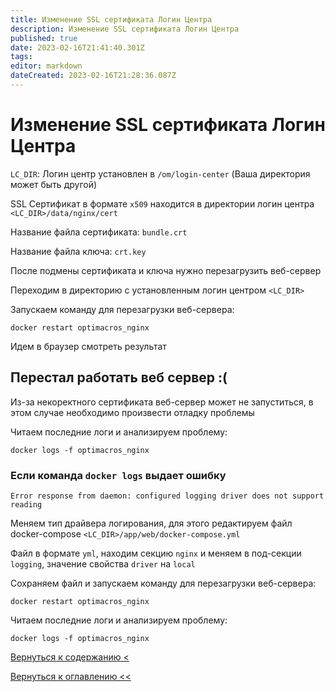 ```yaml
---
title: Изменение SSL сертификата Логин Центра
description: Изменение SSL сертификата Логин Центра
published: true
date: 2023-02-16T21:41:40.301Z
tags: 
editor: markdown
dateCreated: 2023-02-16T21:28:36.087Z
---
```


# Изменение SSL сертификата Логин Центра

`LC_DIR`: Логин центр установлен в `/om/login-center` (Ваша директория может быть другой)

SSL Сертификат в формате `x509` находится в директории логин центра `<LC_DIR>/data/nginx/cert`

Название файла сертификата: `bundle.crt`

Название файла ключа: `crt.key`

После подмены сертификата и ключа нужно перезагрузить веб-сервер

Переходим в директорию с установленным логин центром `<LC_DIR>`

Запускаем команду для перезагрузки веб-сервера:
```
docker restart optimacros_nginx
```

Идем в браузер смотреть результат

## Перестал работать веб сервер :(

Из-за некоректного сертификата веб-сервер может не запуститься, 
в этом случае необходимо произвести отладку проблемы

Читаем последние логи и анализируем проблему:
```
docker logs -f optimacros_nginx
```

### Если команда `docker logs` выдает ошибку

```
Error response from daemon: configured logging driver does not support reading
```

Меняем тип драйвера логирования, для этого редактируем файл docker-compose `<LC_DIR>/app/web/docker-compose.yml`

Файл в формате `yml`, находим секцию `nginx` и меняем в под-секции `logging`, значение свойства `driver` на `local`

Сохраняем файл и запускаем команду для перезагрузки веб-сервера:
```
docker restart optimacros_nginx
```

Читаем последние логи и анализируем проблему:
```
docker logs -f optimacros_nginx
```

[Вернуться к содержанию <](/login-center)

[Вернуться к оглавлению <<](/home)
